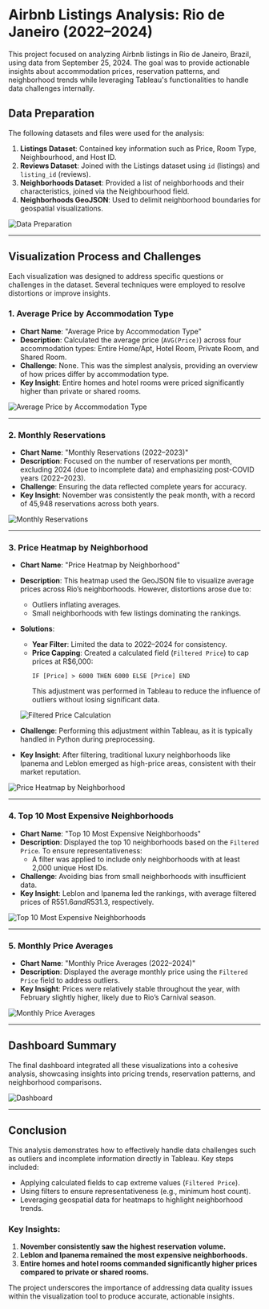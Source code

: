 # Airbnb Listings Analysis: Rio de Janeiro (2022–2024)

This project focused on analyzing Airbnb listings in Rio de Janeiro, Brazil, using data from September 25, 2024. The goal was to provide actionable insights about accommodation prices, reservation patterns, and neighborhood trends while leveraging Tableau's functionalities to handle data challenges internally.

## Data Preparation

The following datasets and files were used for the analysis:

1. **Listings Dataset**: Contained key information such as Price, Room Type, Neighbourhood, and Host ID.
2. **Reviews Dataset**: Joined with the Listings dataset using `id` (listings) and `listing_id` (reviews).
3. **Neighborhoods Dataset**: Provided a list of neighborhoods and their characteristics, joined via the Neighbourhood field.
4. **Neighborhoods GeoJSON**: Used to delimit neighborhood boundaries for geospatial visualizations.

![Data Preparation](Pictures/inner-joins.png)

---

## Visualization Process and Challenges

Each visualization was designed to address specific questions or challenges in the dataset. Several techniques were employed to resolve distortions or improve insights.

### 1. Average Price by Accommodation Type

- **Chart Name**: "Average Price by Accommodation Type"
- **Description**: Calculated the average price (`AVG(Price)`) across four accommodation types: Entire Home/Apt, Hotel Room, Private Room, and Shared Room.
- **Challenge**: None. This was the simplest analysis, providing an overview of how prices differ by accommodation type.
- **Key Insight**: Entire homes and hotel rooms were priced significantly higher than private or shared rooms.

![Average Price by Accommodation Type](Pictures/sheet1.png)

---

### 2. Monthly Reservations

- **Chart Name**: "Monthly Reservations (2022–2023)"
- **Description**: Focused on the number of reservations per month, excluding 2024 (due to incomplete data) and emphasizing post-COVID years (2022–2023).
- **Challenge**: Ensuring the data reflected complete years for accuracy.
- **Key Insight**: November was consistently the peak month, with a record of 45,948 reservations across both years.

![Monthly Reservations](Pictures/sheet2.png)

---

### 3. Price Heatmap by Neighborhood

- **Chart Name**: "Price Heatmap by Neighborhood"
- **Description**: This heatmap used the GeoJSON file to visualize average prices across Rio’s neighborhoods. However, distortions arose due to:
  - Outliers inflating averages.
  - Small neighborhoods with few listings dominating the rankings.
- **Solutions**:
  - **Year Filter**: Limited the data to 2022–2024 for consistency.
  - **Price Capping**: Created a calculated field (`Filtered Price`) to cap prices at R$6,000:
    ```plaintext
    IF [Price] > 6000 THEN 6000 ELSE [Price] END
    ```
    This adjustment was performed in Tableau to reduce the influence of outliers without losing significant data.

  ![Filtered Price Calculation](Pictures/filteredfield.png)

- **Challenge**: Performing this adjustment within Tableau, as it is typically handled in Python during preprocessing.
- **Key Insight**: After filtering, traditional luxury neighborhoods like Ipanema and Leblon emerged as high-price areas, consistent with their market reputation.

![Price Heatmap by Neighborhood](Pictures/sheet3.png)

---

### 4. Top 10 Most Expensive Neighborhoods

- **Chart Name**: "Top 10 Most Expensive Neighborhoods"
- **Description**: Displayed the top 10 neighborhoods based on the `Filtered Price`. To ensure representativeness:
  - A filter was applied to include only neighborhoods with at least 2,000 unique Host IDs.
- **Challenge**: Avoiding bias from small neighborhoods with insufficient data.
- **Key Insight**: Leblon and Ipanema led the rankings, with average filtered prices of R$551.6 and R$531.3, respectively.

![Top 10 Most Expensive Neighborhoods](Pictures/sheet4.png)

---

### 5. Monthly Price Averages

- **Chart Name**: "Monthly Price Averages (2022–2024)"
- **Description**: Displayed the average monthly price using the `Filtered Price` field to address outliers.
- **Key Insight**: Prices were relatively stable throughout the year, with February slightly higher, likely due to Rio’s Carnival season.

![Monthly Price Averages](Pictures/sheet5.png)

---

## Dashboard Summary

The final dashboard integrated all these visualizations into a cohesive analysis, showcasing insights into pricing trends, reservation patterns, and neighborhood comparisons.

![Dashboard](Pictures/Dashboard.png)

---

## Conclusion

This analysis demonstrates how to effectively handle data challenges such as outliers and incomplete information directly in Tableau. Key steps included:

- Applying calculated fields to cap extreme values (`Filtered Price`).
- Using filters to ensure representativeness (e.g., minimum host count).
- Leveraging geospatial data for heatmaps to highlight neighborhood trends.

### Key Insights:

1. **November consistently saw the highest reservation volume.**
2. **Leblon and Ipanema remained the most expensive neighborhoods.**
3. **Entire homes and hotel rooms commanded significantly higher prices compared to private or shared rooms.**

The project underscores the importance of addressing data quality issues within the visualization tool to produce accurate, actionable insights.
